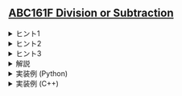 <!--
author: TERAI Yoshihiko
-->
## [ABC161F Division or Subtraction](https://atcoder.jp/contests/abc161/tasks/abc161_f)

<details><summary>ヒント1</summary>

簡単のため、$K$ で割る操作を操作1、$K$ を引く操作を操作2と呼ぶことにします。

まずは適当な $N$ と $K$ で実験をしてみましょう。特に、操作列がどのようになっているかに注目しましょう。
</details>

<details><summary>ヒント2</summary>

一度操作1ができなくなったら、操作2をすることで再び操作1が可能になることはありません。
これは操作2によって $N \bmod K$ の値が変化しないことからわかります。
したがって、操作2はまとめて $N \to N \bmod K$ と行えます。
</details>

<details><summary>ヒント3</summary>

ヒント2と同様の議論から、操作列は $1\to 1\to \cdots \to 1\to 2\to 2\to \cdots \to 2$ となっています。
特に、操作1を行うなら必ず最初の操作は操作1であり、$K$ は $N$ の約数となります。
</details>

<details><summary>解説</summary>

$K$ をひとつ固定したとき、$K$ が条件を満たすかは $\mathrm{O}( \log N)$ 時間で確かめられます。操作1は $\mathrm{O}(\log N)$ 回しか行われず、操作2は1回にまとめることができるからです。

条件を満たす $K$ の最初の操作が操作1か操作2かで場合分けします。

最初の操作が操作1のとき、$K$ として考えられるのは $N$ の約数です。$N$ の約数の個数は小さいので（[高度合成数一覧](https://algo-method.com/descriptions/92)などを参照）、これはすべて試すことができます。

最初の操作が操作2であるとき、$N \equiv 1 \pmod K$ です。両辺から $1$ を引くと $N-1\equiv 0 \pmod K$ となり、これは $K$ が $N-1$ の約数であることと同値です。よって $1$ を除く $N-1$ の約数はすべて条件を満たすことになります。

結局 $N$ と $N-1$ の約数がすべてわかればこの問題を解くことができ、全体の計算量は $\mathrm{O}(\sqrt{N} + d(N)\log N)$ です。（$d(N)$ は $N$ の約数の個数）
</details>

<details><summary>実装例 (Python)</summary>

```python=
def divisors(n):
    d = []
    i = 1
    while i * i <= n:
        if n % i == 0:
            d.append(i)
            if i * i < n:
                d.append(n // i)
        i += 1
    return sorted(d)

n = int(input())
d1 = divisors(n)
d2 = divisors(n - 1)

ans = len(d2) - 1

for k in d1:
    if k == 1:
        continue
    N = n
    while N % k == 0:
        N //= k
    if N % k == 1:
        ans += 1

print(ans)
```
</details>

<details><summary>実装例 (C++)</summary>

```cpp=
#include <algorithm>
#include <iostream>
#include <vector>
using namespace std;
using i64 = long long;

vector<i64> divisors(i64 n) {
    vector<i64> res;
    for (i64 i = 1; i * i <= n; i++) {
        if (n % i == 0) {
            res.push_back(i);
            if (i * i < n) {
                res.push_back(n / i);
            }
        }
    }
    sort(res.begin(), res.end());
    return res;
}

int main() {
    i64 n;
    cin >> n;

    auto d1 = divisors(n);
    auto d2 = divisors(n - 1);

    int ans = (int)d2.size() - 1;

    for (i64 k : d1) {
        if (k == 1) continue;
        i64 N = n;
        while (N % k == 0) N /= k;
        if (N % k == 1) ans++;
    }

    cout << ans << endl;
}
```
</details>
